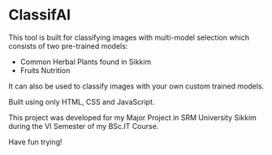 # ClassifAI

This tool is built for classifying images with multi-model selection which consists of two pre-trained models:
 - Common Herbal Plants found in Sikkim
 - Fruits Nutrition

It can also be used to classify images with your own custom trained models.

Built using only HTML, CSS and JavaScript.

This project was developed for my Major Project in SRM University Sikkim during the VI Semester of my BSc.IT Course.

Have fun trying!
